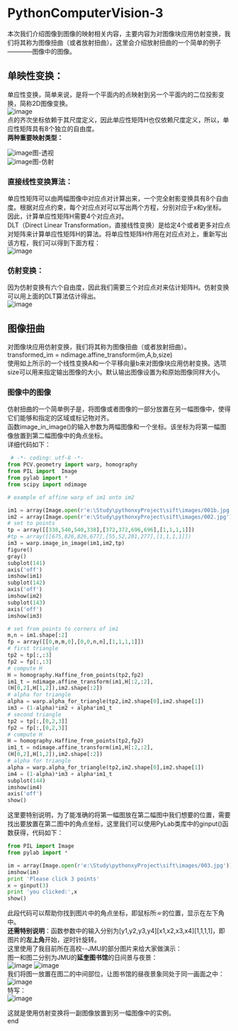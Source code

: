 # PythonComputerVision-3
本次我们介绍图像到图像的映射相关内容，主要内容为对图像块应用仿射变换，我们将其称为图像扭曲（或者放射扭曲）。这里会介绍放射扭曲的一个简单的例子————图像中的图像。  
## 单映性变换：  
单应性变换，简单来说，是将一个平面内的点映射到另一个平面内的二位投影变换，简称2D图像变换。  
![image](https://github.com/Nocami/PythonComputerVision-3/blob/master/images/111.jpg)  
点的齐次坐标依赖于其尺度定义，因此单应性矩阵H也仅依赖尺度定义，所以，单应性矩阵具有8个独立的自由度。  
**两种重要映射类型：**  

![image](https://github.com/Nocami/PythonComputerVision-3/blob/master/images/01bb.jpg)图-透视  
![image](https://github.com/Nocami/PythonComputerVision-3/blob/master/images/04仿射.jpg)图-仿射  
### 直接线性变换算法：
单应性矩阵可以由两幅图像中对应点对计算出来，一个完全射影变换具有8个自由度。根据对应点约束，每个对应点对可以写出两个方程，分别对应于x和y坐标。因此，计算单应性矩阵H需要4个对应点对。  
DLT（Direct Linear Transformation，直接线性变换）是给定4个或者更多对应点对矩阵来计算单应性矩阵H的算法。将单应性矩阵H作用在对应点对上，重新写出该方程，我们可以得到下面方程：  
![image](https://github.com/Nocami/PythonComputerVision-3/blob/master/images/333%E7%9B%B4%E6%8E%A5%E7%BA%BF%E6%80%A7.jpg)  
### 仿射变换：
因为仿射变换有六个自由度，因此我们需要三个对应点对来估计矩阵H。仿射变换可以用上面的DLT算法估计得出。  
![image](https://github.com/Nocami/PythonComputerVision-3/blob/master/images/222仿射.jpg)  
## 图像扭曲
对图像块应用仿射变换，我们将其称为图像扭曲（或者放射扭曲）。  
transformed_im = ndimage.affine_transform(im,A,b,size)  
使用如上所示的一个线性变换A和一个平移向量b来对图像块应用仿射变换。选项size可以用来指定输出图像的大小。默认输出图像设置为和原始图像同样大小。  
### 图像中的图像
仿射扭曲的一个简单例子是，将图像或者图像的一部分放置在另一幅图像中，使得它们能够和指定的区域或标记物对齐。  
函数image_in_image()的输入参数为两幅图像和一个坐标。该坐标为将第一幅图像放置到第二幅图像中的角点坐标。  
详细代码如下：  
```python
 # -*- coding: utf-8 -*-
from PCV.geometry import warp, homography
from PIL import  Image
from pylab import *
from scipy import ndimage

# example of affine warp of im1 onto im2

im1 = array(Image.open(r'e:\Study\pythonxyProject\sift\images/001b.jpg').convert('L'))
im2 = array(Image.open(r'e:\Study\pythonxyProject\sift\images/002.jpg').convert('L'))
# set to points
tp = array([[338,540,540,338],[372,372,696,696],[1,1,1,1]])
#tp = array([[675,826,826,677],[55,52,281,277],[1,1,1,1]])
im3 = warp.image_in_image(im1,im2,tp)
figure()
gray()
subplot(141)
axis('off')
imshow(im1)
subplot(142)
axis('off')
imshow(im2)
subplot(143)
axis('off')
imshow(im3)

# set from points to corners of im1
m,n = im1.shape[:2]
fp = array([[0,m,m,0],[0,0,n,n],[1,1,1,1]])
# first triangle
tp2 = tp[:,:3]
fp2 = fp[:,:3]
# compute H
H = homography.Haffine_from_points(tp2,fp2)
im1_t = ndimage.affine_transform(im1,H[:2,:2],
(H[0,2],H[1,2]),im2.shape[:2])
# alpha for triangle
alpha = warp.alpha_for_triangle(tp2,im2.shape[0],im2.shape[1])
im3 = (1-alpha)*im2 + alpha*im1_t
# second triangle
tp2 = tp[:,[0,2,3]]
fp2 = fp[:,[0,2,3]]
# compute H
H = homography.Haffine_from_points(tp2,fp2)
im1_t = ndimage.affine_transform(im1,H[:2,:2],
(H[0,2],H[1,2]),im2.shape[:2])
# alpha for triangle
alpha = warp.alpha_for_triangle(tp2,im2.shape[0],im2.shape[1])
im4 = (1-alpha)*im3 + alpha*im1_t
subplot(144)
imshow(im4)
axis('off')
show()
```
这里要特别说明，为了能准确的将第一幅图放在第二幅图中我们想要的位置，需要找出要放置在第二图中的角点坐标，这里我们可以使用PyLab类库中的ginput()函数获得，代码如下：  
```python
from PIL import Image
from pylab import *

im = array(Image.open(r'e:\Study\pythonxyProject\sift\images/003.jpg'))
imshow(im)
print 'Please click 3 points'
x = ginput(3)
print 'you clicked:',x
show()
```
此段代码可以帮助你找到图片中的角点坐标，即鼠标所☞的位置，显示在左下角中。  
**还需特别说明**：函数参数中的输入分别为[y1,y2,y3,y4][x1,x2,x3,x4][1,1,1,1]，即图片的**左上角**开始，逆时针旋转。  
这里使用了我目前所在高校--JMU的部分图片来给大家做演示：  
图一和图二分别为JMU的**延奎图书馆**的日间景与夜景：  
![image](https://github.com/Nocami/PythonComputerVision-3/blob/master/images/001b.jpg)
![image](https://github.com/Nocami/PythonComputerVision-3/blob/master/images/002.jpg)  
我们将图一放置在图二的中间部位，让图书馆的昼夜景象同处于同一画面之中：  
![image](https://github.com/Nocami/PythonComputerVision-3/blob/master/images/test00.jpg)  
特写：  
![image](https://github.com/Nocami/PythonComputerVision-3/blob/master/images/QQ%E6%88%AA%E5%9B%BE20190319153042.jpg)  

这就是使用仿射变换将一副图像放置到另一幅图像中的实例。  
end
